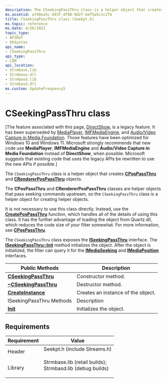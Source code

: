 ```yaml
---
description: The CSeekingPassThru class is a helper object that creates CPosPassThru and CRendererPosPassThru objects.
ms.assetid: a748ea5c-d93f-4f80-9d2f-bef5a5c1c2fb
title: CSeekingPassThru class (Seekpt.h)
ms.topic: reference
ms.date: 4/26/2023
topic_type: 
- APIRef
- kbSyntax
api_name: 
- CSeekingPassThru
api_type: 
- COM
api_location: 
- Strmbase.lib
- Strmbase.dll
- Strmbasd.lib
- Strmbasd.dll
ms.custom: UpdateFrequency5
---
```


# CSeekingPassThru class

\[The feature associated with this page, [DirectShow](/windows/win32/directshow/directshow), is a legacy feature. It has been superseded by [MediaPlayer](/uwp/api/Windows.Media.Playback.MediaPlayer), [IMFMediaEngine](/windows/win32/api/mfmediaengine/nn-mfmediaengine-imfmediaengine), and [Audio/Video Capture in Media Foundation](windows/win32/medfound/audio-video-capture-in-media-foundation). Those features have been optimized for Windows 10 and Windows 11. Microsoft strongly recommends that new code use **MediaPlayer**, **IMFMediaEngine** and **Audio/Video Capture in Media Foundation** instead of **DirectShow**, when possible. Microsoft suggests that existing code that uses the legacy APIs be rewritten to use the new APIs if possible.\]

The `CSeekingPassThru` class is a helper object that creates [**CPosPassThru**](cpospassthru.md) and [**CRendererPosPassThru**](crendererpospassthru.md) objects.

The **CPosPassThru** and **CRendererPosPassThru** classes are helper objects that pass seeking commands upstream, so the `CSeekingPassThru` class is a helper object for creating helper objects.

It is not necessary to use this class directly. Instead, use the [**CreatePosPassThru**](createpospassthru.md) function, which handles all of the details of using this class. It has the further advantage of loading the object from Quartz.dll, which reduces the code size of your filter somewhat. For more information, see [**CPosPassThru**](cpospassthru.md).

The `CSeekingPassThru` class exposes the [**ISeekingPassThru**](/windows/desktop/api/Strmif/nn-strmif-iseekingpassthru) interface. The [**ISeekingPassThru::Init**](/windows/desktop/api/Strmif/nf-strmif-iseekingpassthru-init) method initializes the object. After the object is initialized, the filter can query it for the [**IMediaSeeking**](/windows/desktop/api/Strmif/nn-strmif-imediaseeking) and [**IMediaPosition**](/windows/desktop/api/Control/nn-control-imediaposition) interfaces.



| Public Methods                                                  | Description                        |
|-----------------------------------------------------------------|------------------------------------|
| [**CSeekingPassThru**](cseekingpassthru-cseekingpassthru.md)   | Constructor method.                |
| [**~CSeekingPassThru**](cseekingpassthru--cseekingpassthru.md) | Destructor method.                 |
| [**CreateInstance**](cseekingpassthru-createinstance.md)       | Creates an instance of the object. |
| ISeekingPassThru Methods                                        | Description                        |
| [**Init**](cseekingpassthru-init.md)                           | Initializes the object.            |



 

## Requirements



| Requirement | Value |
|--------------------|--------------------------------------------------------------------------------------------------------------------------------------------------------------------------------------------|
| Header<br/>  | <dl> <dt>Seekpt.h (include Streams.h)</dt> </dl>                                                                                    |
| Library<br/> | <dl> <dt>Strmbase.lib (retail builds); </dt> <dt>Strmbasd.lib (debug builds)</dt> </dl> |



 

 




